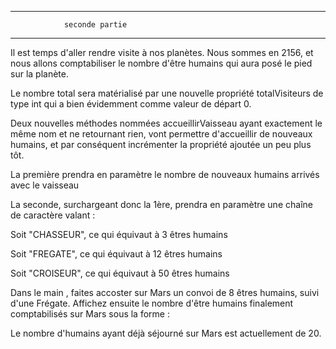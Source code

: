   *****************************************************************************************
                seconde partie
  *****************************************************************************************

Il est temps d'aller rendre visite à nos planètes. Nous sommes en 2156, et nous allons comptabiliser le nombre d'être humains qui aura posé le pied sur la planète.

Le nombre total sera matérialisé par une nouvelle propriété totalVisiteurs  de type int  qui a bien évidemment comme valeur de départ 0.

Deux nouvelles méthodes nommées accueillirVaisseau  ayant exactement le même nom et ne retournant rien,  vont permettre d'accueillir de nouveaux humains, et par conséquent incrémenter la propriété ajoutée un peu plus tôt.

La première prendra en paramètre le nombre de nouveaux humains arrivés avec le vaisseau

La seconde, surchargeant donc la 1ère, prendra en paramètre une chaîne de caractère valant :

Soit "CHASSEUR", ce qui équivaut à 3 êtres humains

Soit "FREGATE", ce qui équivaut à 12 êtres humains

Soit "CROISEUR", ce qui équivaut à 50 êtres humains

Dans le main , faites accoster sur Mars un convoi de 8 êtres humains, suivi d'une Frégate. Affichez ensuite le nombre d'être humains finalement comptabilisés sur Mars sous la forme :

Le nombre d'humains ayant déjà séjourné sur Mars est actuellement de 20.